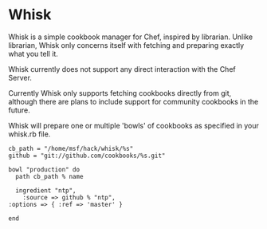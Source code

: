 Whisk
=====

Whisk is a simple cookbook manager for Chef, inspired by librarian.
Unlike librarian, Whisk only concerns itself with fetching and preparing
exactly what you tell it. 

Whisk currently does not support any direct interaction with the Chef Server.

Currently Whisk only supports fetching cookbooks directly from git, 
although there are plans to include support for community cookbooks in the
future.

Whisk will prepare one or multiple 'bowls' of cookbooks as specified in your
whisk.rb file. 

    cb_path = "/home/msf/hack/whisk/%s"
    github = "git://github.com/cookbooks/%s.git"

    bowl "production" do
      path cb_path % name

      ingredient "ntp",
        :source => github % "ntp",
	:options => { :ref => 'master' }

    end 


